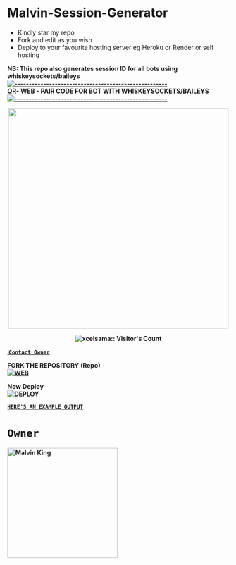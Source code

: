 # Malvin-Session-Generator
- Kindly star my repo
- Fork and edit as you wish
- Deploy to your favourite hosting server eg Heroku or Render or self hosting

<strong>NB:<strong/> This repo also generates session ID for all bots using whiskeysockets/baileys
[![-----------------------------------------------------](https://raw.githubusercontent.com/andreasbm/readme/master/assets/lines/colored.png)](#table-of-contents)
<br/>QR- WEB - PAIR CODE FOR BOT WITH WHISKEYSOCKETS/BAILEYS
[![-----------------------------------------------------](https://raw.githubusercontent.com/andreasbm/readme/master/assets/lines/colored.png)](#table-of-contents)
<p align="center">
   <a href="https://github.com/kingmalvn">
    <img src="https://telegra.ph/file/dc73e16b9988c7c56b56f.jpg" width="500">
     
</a>
 <p align="center"><img src="https://profile-counter.glitch.me/{kingmalvn}/count.svg" alt="xcelsama:: Visitor's Count" /></p>



[`ℹ️Contact Owner`](https://wa.me/263714757857)

FORK THE REPOSITORY (Repo) 
    <br>
<a href="https://github.com/kingmalvn/malvin.session"><img title="WEB" src="https://img.shields.io/badge/FORK Malvin-QR?color=green&style=for-the-badge&logo=stackshare"></a>

Now Deploy
    <br>
<a href='https://dashboard.heroku.com/new?template=https://github.com/kingmalvn/SESSION-GENERATOR' target="_blank"><img alt='DEPLOY' src='https://img.shields.io/badge/-DEPLOY-blue?style=for-the-badge&logo=heroku&logoColor=white'/>

[`HERE'S AN EXAMPLE OUTPUT`](https://wasi-session-test-2d5de70f8522.herokuapp.com)
# `Owner`

 <a href="https://github.com/kingmalvn"><img src="https://github.com/kingmalvn.png" width="250" height="250" alt=" Malvin King"/></a>

